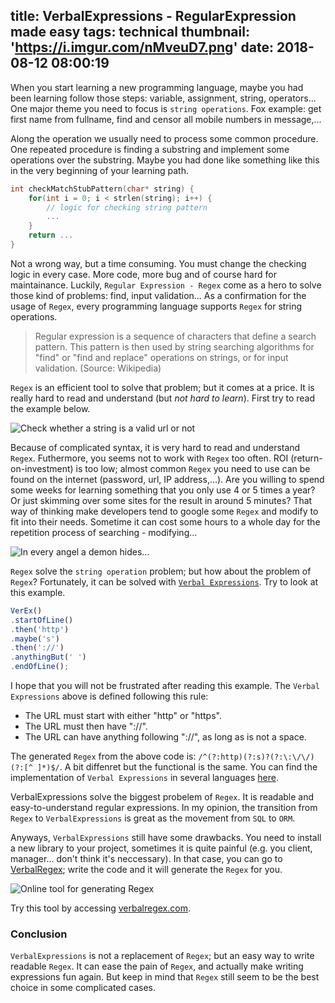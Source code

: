 title: VerbalExpressions - RegularExpression made easy
tags: technical
thumbnail: 'https://i.imgur.com/nMveuD7.png'
date: 2018-08-12 08:00:19
---
When you start learning a new programming language, maybe you had been learning follow those steps: variable, assignment, string, operators... One major theme you need to focus is `string operations`. Fox example: get first name from fullname, find and censor all mobile numbers in message,...

Along the operation we usually need to process some common procedure. One repeated procedure is finding a substring and implement some operations over the substring. Maybe you had done like something like this in the very beginning of your learning path.

```C
int checkMatchStubPattern(char* string) {
    for(int i = 0; i < strlen(string); i++) {
        // logic for checking string pattern
        ...
    }
    return ...
}
```
<!-- more -->

Not a wrong way, but a time consuming. You must change the checking logic in every case. More code, more bug and of course hard for maintainance. Luckily, `Regular Expression - Regex` come as a hero to solve those kind of problems: find, input validation... As a confirmation for the usage of `Regex`, every programming language supports `Regex` for string operations.

>Regular expression is a sequence of characters that define a search pattern. This pattern is then used by string searching algorithms for "find" or "find and replace" operations on strings, or for input validation. (Source: Wikipedia)

`Regex` is an efficient tool to solve that problem; but it comes at a price. It is really hard to read and understand (but *not hard to learn*). First try to read the example below.

![Check whether a string is a valid url or not](https://i.imgur.com/nMveuD7.png)

Because of complicated syntax, it is very hard to read and understand `Regex`. Futhermore, you seems not to work with `Regex` too often. ROI (return-on-investment) is too low; almost common `Regex` you need to use can be found on the internet (password, url, IP address,...). Are you willing to spend some weeks for learning something that you only use 4 or 5 times a year? Or just skimming over some sites for the result in around 5 minutes? That way of thinking make developers tend to google some `Regex` and modify to fit into their needs. Sometime it can cost some hours to a whole day for the repetition process of searching - modifying...

![In every angel a demon hides...](https://i.imgur.com/j3G9xyP.png)

`Regex` solve the `string operation` problem; but how about the problem of `Regex`? Fortunately, it can be solved with [`Verbal Expressions`](http://verbalexpressions.github.io/). Try to look at this example.

```javascript
VerEx()
.startOfLine()
.then('http')
.maybe('s')
.then('://')
.anythingBut(' ')
.endOfLine();
``` 

I hope that you will not be frustrated after reading this example. The `Verbal Expressions` above is defined following this rule:
- The URL must start with either "http" or "https".
- The URL must then have "://".
- The URL can have anything following "://", as long as is not a space.

The generated `Regex` from the above code is: `/^(?:http)(?:s)?(?:\:\/\/)(?:[^ ]*)$/`. A bit diffenret but the functional is the same. You can find the implementation of `Verbal Expressions` in several languages [here](http://verbalexpressions.github.io/).

VerbalExpressions solve the biggest probelem of `Regex`. It is readable and easy-to-understand regular expressions. In my opinion, the transition from `Regex` to `VerbalExpressions` is great as the movement from `SQL` to `ORM`.  

Anyways, `VerbalExpressions` still have some drawbacks. You need to install a new library to your project, sometimes it is quite painful (e.g. you client, manager... don't think it's neccessary). In that case, you can go to [VerbalRegex](https://verbalregex.com/); write the code and it will generate the `Regex` for you.

![Online tool for generating `Regex`](https://i.imgur.com/w0uMzYE.png)

Try this tool by accessing [verbalregex.com](https://verbalregex.com/).

### Conclusion

`VerbalExpressions` is not a replacement of `Regex`; but an easy way to write readable `Regex`. It can ease the pain of `Regex`, and actually make writing expressions fun again. But keep in mind that `Regex` still seem to be the best choice in some complicated cases.
